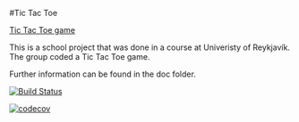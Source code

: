 #Tic Tac Toe

[Tic Tac Toe game](http://gluggagaigir-staging.herokuapp.com/)

This is a school project that was done in a course at Univeristy of Reykjavík.
The group coded a Tic Tac Toe game.

Further information can be found in the doc folder.

[![Build Status](https://travis-ci.org/Gluggagaigir/Late-term-Assignment.png)](https://travis-ci.org/Gluggagaigir/Late-term-Assignment)

[![codecov](https://codecov.io/gh/Gluggagaigir/Late-term-Assignment/branch/master/graph/badge.svg)](https://codecov.io/gh/Gluggagaigir/Late-term-Assignment)



